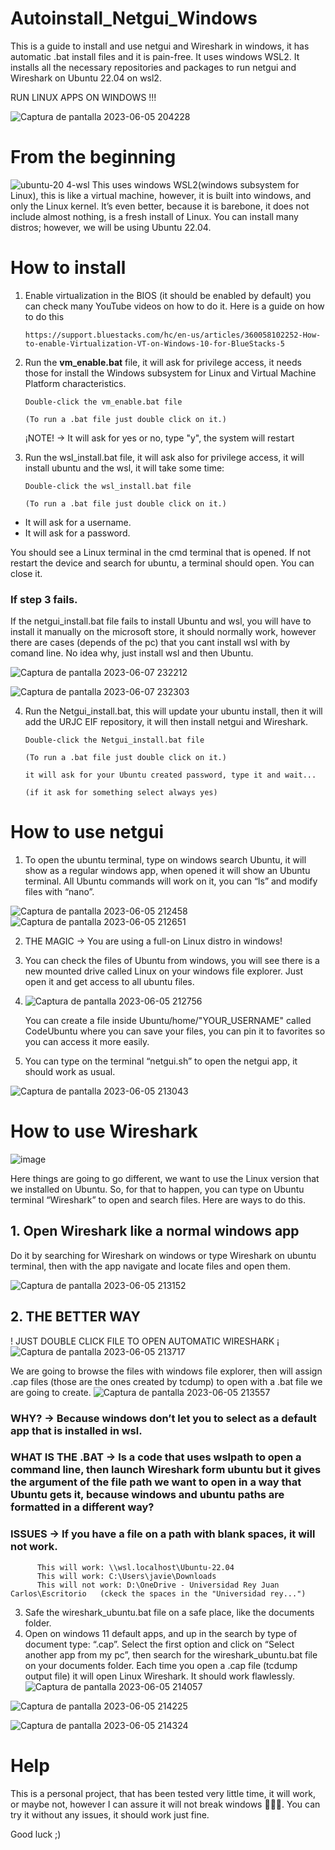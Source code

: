 # Autoinstall_Netgui_Windows
This is a guide to install and use netgui and Wireshark in windows, it has automatic .bat install files and it is pain-free. It uses windows WSL2.
It installs all the necessary repositories and packages to run netgui and Wireshark on Ubuntu 22.04 on wsl2.

RUN LINUX APPS ON WINDOWS !!!

![Captura de pantalla 2023-06-05 204228](https://github.com/jaruizra/Autoinstall_Netgui_Windows/assets/121313957/36ba3257-ea16-4e7b-b640-1b929eb7312a)


# From the beginning
![ubuntu-20 4-wsl](https://github.com/jaruizra/Autoinstall_Netgui_Windows/assets/121313957/5990a78d-a81f-49d4-8855-3e81bb7b48e1)
This uses windows WSL2(windows subsystem for Linux), this is like a virtual machine, however, it is built into windows, and only the Linux kernel. It’s even better, because it is barebone, it does not include almost nothing, is a fresh install of Linux. You can install many distros; however, we will be using Ubuntu 22.04.


# How to install
1.	Enable virtualization in the BIOS (it should be enabled by default) you can check many YouTube videos on how to do it. Here is a guide on how to do this
  
        https://support.bluestacks.com/hc/en-us/articles/360058102252-How-to-enable-Virtualization-VT-on-Windows-10-for-BlueStacks-5
  
2.	Run the **vm_enable.bat** file, it will ask for privilege access, it needs those for install the Windows subsystem for Linux and Virtual Machine Platform characteristics.
         
        Double-click the vm_enable.bat file
        
        (To run a .bat file just double click on it.)

      ¡NOTE! -> It will ask for yes or no, type "y", the system will restart

3.	Run the wsl_install.bat file, it will ask also for privilege access, it will install ubuntu and the wsl, it will take some time:
        
        Double-click the wsl_install.bat file
        
        (To run a .bat file just double click on it.)

- It will ask for a username.
- It will ask for a password.

You should see a Linux terminal in the cmd terminal that is opened. If not restart the device and search for ubuntu, a terminal should open. You can close it.

### If step 3 fails.
 If the netgui_install.bat file fails to install Ubuntu and wsl, you will have to install it manually on the microsoft store, it should normally work, however there are cases (depends of the pc) that you cant install wsl with by comand line. No idea why, just install wsl and then Ubuntu.

![Captura de pantalla 2023-06-07 232212](https://github.com/jaruizra/Autoinstall_Netgui_Windows/assets/121313957/95023249-13e0-45a3-a365-55766c9abec6)

![Captura de pantalla 2023-06-07 232303](https://github.com/jaruizra/Autoinstall_Netgui_Windows/assets/121313957/881ce3ac-1dab-4e24-ac1c-b3d1e247877c)


4.	Run the Netgui_install.bat, this will update your ubuntu install, then it will add the URJC EIF repository, it will then install netgui and Wireshark.

        Double-click the Netgui_install.bat file
        
        (To run a .bat file just double click on it.)
        
        it will ask for your Ubuntu created password, type it and wait...
        
        (if it ask for something select always yes)


# How to use netgui 
1.	To open the ubuntu terminal, type on windows search Ubuntu, it will show as a regular windows app, when opened it will show an Ubuntu terminal. All Ubuntu commands will work on it, you can “ls” and modify files with “nano”.
	
![Captura de pantalla 2023-06-05 212458](https://github.com/jaruizra/Autoinstall_Netgui_Windows/assets/121313957/8a6a2361-f08d-43b1-a276-240b8226927b)
![Captura de pantalla 2023-06-05 212651](https://github.com/jaruizra/Autoinstall_Netgui_Windows/assets/121313957/116008b9-0e90-442d-92cc-80782f6ec5c3)


2.	THE MAGIC -> You are using a full-on Linux distro in windows!
3.	You can check the files of Ubuntu from windows, you will see there is a new mounted drive called Linux on your windows file explorer. Just open it and get access to all ubuntu files.
4.	![Captura de pantalla 2023-06-05 212756](https://github.com/jaruizra/Autoinstall_Netgui_Windows/assets/121313957/95637858-1955-4fc9-9a1e-6aba7b267a09)
          
       You can create a file inside Ubuntu/home/"YOUR_USERNAME" called CodeUbuntu where you can save your files, you can pin it to favorites  so you can access it more easily.
       
6.	You can type on the terminal “netgui.sh” to open the netgui app, it should work as usual.

![Captura de pantalla 2023-06-05 213043](https://github.com/jaruizra/Autoinstall_Netgui_Windows/assets/121313957/9c785622-28f1-4eb7-a0d6-418697437ec5)


# How to use Wireshark
![image](https://github.com/jaruizra/Autoinstall_Netgui_Windows/assets/121313957/d875e4c9-89e7-46db-827a-d94b0c7cae57)

Here things are going to go different, we want to use the Linux version that we installed on Ubuntu. So, for that to happen, you can type on Ubuntu terminal “Wireshark” to open and search files. Here are ways to do this.
## 1.	Open Wireshark like a normal windows app 
Do it by searching for Wireshark on windows or type Wireshark on ubuntu terminal, then with the app navigate and locate files and open them.

![Captura de pantalla 2023-06-05 213152](https://github.com/jaruizra/Autoinstall_Netgui_Windows/assets/121313957/0fc5c298-2ac5-4d43-bde0-3914550f58a9)



## 2.	THE BETTER WAY 
! JUST DOUBLE CLICK FILE TO OPEN AUTOMATIC WIRESHARK ¡
![Captura de pantalla 2023-06-05 213717](https://github.com/jaruizra/Autoinstall_Netgui_Windows/assets/121313957/dd103301-09b4-4ffb-b363-5363c1e28193)

We are going to browse the files with windows file explorer, then will assign .cap files (those are the ones created by tcdump) to open with a .bat file we are going to create.
![Captura de pantalla 2023-06-05 213557](https://github.com/jaruizra/Autoinstall_Netgui_Windows/assets/121313957/5171ee96-9073-4087-b7e4-5a9ce0d6595b)
### WHY? -> Because windows don’t let you to select as a default app that is installed in wsl. 
### WHAT IS THE .BAT -> Is a code that uses wslpath to open a command line, then launch Wireshark form ubuntu but it gives the argument of the file path we want to open in a way that Ubuntu gets it, because windows and ubuntu paths are formatted in a different way?
### ISSUES -> If you have a file on a path with blank spaces, it will not work.
          
          This will work: \\wsl.localhost\Ubuntu-22.04
          This will work: C:\Users\javie\Downloads
          This will not work: D:\OneDrive - Universidad Rey Juan Carlos\Escritorio   (ckeck the spaces in the "Universidad rey...")
          
3.	Safe the wireshark_ubuntu.bat file on a safe place, like the documents folder.
4.	Open on windows 11 default apps, and up in the search by type of document type: “.cap”. Select the first option and click on “Select another app from my pc”, then search for the wireshark_ubuntu.bat file on your documents folder. Each time you open a .cap file (tcdump output file) it will open Linux Wireshark. It should work flawlessly.
![Captura de pantalla 2023-06-05 214057](https://github.com/jaruizra/Autoinstall_Netgui_Windows/assets/121313957/8791b7a9-747c-4a8e-af3f-5ef50c8ff677)

![Captura de pantalla 2023-06-05 214225](https://github.com/jaruizra/Autoinstall_Netgui_Windows/assets/121313957/0fd3d8f0-22df-4735-bd39-b9d1d4eee7c1)

![Captura de pantalla 2023-06-05 214324](https://github.com/jaruizra/Autoinstall_Netgui_Windows/assets/121313957/dac4c066-e55c-4b23-9eac-fee3f0d3764c)


# Help
This is a personal project, that has been tested very little time, it will work, or maybe not, however I can assure it will not break windows 🤣🤣😂.
You can try it without any issues, it should work just fine.

Good luck ;)
